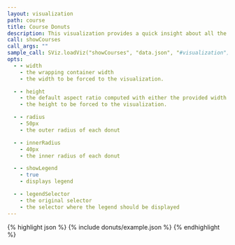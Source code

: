```yaml
---
layout: visualization
path: course
title: Course Donuts
description: This visualization provides a quick insight about all the student courses, showing him both the percentages of positive and negative grades.
call: showCourses
call_args: ""
sample_call: SViz.loadViz("showCourses", "data.json", "#visualization");
opts:
  - - width
    - the wrapping container width
    - the width to be forced to the visualization.

  - - height
    - the default aspect ratio computed with either the provided width or height
    - the height to be forced to the visualization.

  - - radius
    - 50px
    - the outer radius of each donut

  - - innerRadius
    - 40px
    - the inner radius of each donut

  - - showLegend
    - true
    - displays legend

  - - legendSelector
    - the original selector
    - the selector where the legend should be displayed
---
```


{% highlight json %}
{% include donuts/example.json %}
{% endhighlight %}

